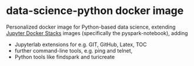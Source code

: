 # data-science-python docker image

Personalized docker image for Python-based data science, extending [Jupyter Docker Stacks](https://github.com/jupyter/docker-stacks) images (specifically the pyspark-notebook), adding
* Jupyterlab extensions for e.g. GIT, GitHub, Latex, TOC 
* further command-line tools, e.g. ping and telnet,
* Python tools like findspark and turicreate